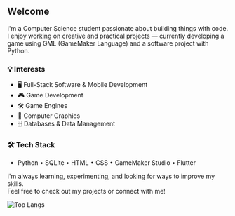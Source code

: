 ## Welcome

I'm a Computer Science student passionate about building things with code.  
I enjoy working on creative and practical projects — currently developing a game using GML (GameMaker Language) and a software project with Python.

### 💡 Interests
- 🖥 Full-Stack Software & Mobile Development  
- 🎮 Game Development  
- 🛠 Game Engines  
- 🎨 Computer Graphics  
- 🗄 Databases & Data Management

### 🛠 Tech Stack
- Python • SQLite • HTML • CSS • GameMaker Studio • Flutter

I'm always learning, experimenting, and looking for ways to improve my skills.  
Feel free to check out my projects or connect with me!

![Top Langs](https://github-readme-stats-git-master-zolducks-projects.vercel.app/api/top-langs/?username=zolduck0&layout=compact)
